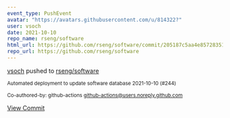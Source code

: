 ```yaml
---
event_type: PushEvent
avatar: "https://avatars.githubusercontent.com/u/814322?"
user: vsoch
date: 2021-10-10
repo_name: rseng/software
html_url: https://github.com/rseng/software/commit/205187c5aa4e85728351aeaa86081a4651bacd0a
repo_url: https://github.com/rseng/software
---
```


<a href='https://github.com/vsoch' target='_blank'>vsoch</a> pushed to <a href='https://github.com/rseng/software' target='_blank'>rseng/software</a>

<small>Automated deployment to update software database 2021-10-10 (#244)

Co-authored-by: github-actions <github-actions@users.noreply.github.com></small>

<a href='https://github.com/rseng/software/commit/205187c5aa4e85728351aeaa86081a4651bacd0a' target='_blank'>View Commit</a>